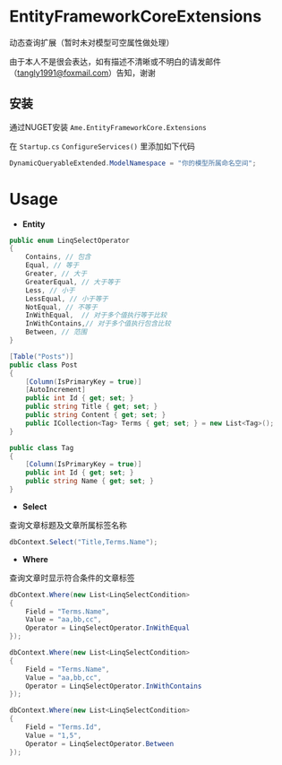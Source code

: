# EntityFrameworkCoreExtensions

动态查询扩展（暂时未对模型可空属性做处理）

由于本人不是很会表达，如有描述不清晰或不明白的请发邮件（tangly1991@foxmail.com）告知，谢谢

## 安装

通过NUGET安装 `Ame.EntityFrameworkCore.Extensions`

在 `Startup.cs` `ConfigureServices()` 里添加如下代码

```C#
DynamicQueryableExtended.ModelNamespace = "你的模型所属命名空间";
```

# Usage

* **Entity**

```C#
public enum LinqSelectOperator
{
    Contains, // 包含
    Equal, // 等于
    Greater, // 大于
    GreaterEqual, // 大于等于
    Less, // 小于
    LessEqual, // 小于等于
    NotEqual, // 不等于
    InWithEqual,  // 对于多个值执行等于比较
    InWithContains,// 对于多个值执行包含比较
    Between, // 范围
}

[Table("Posts")]
public class Post
{
    [Column(IsPrimaryKey = true)]
    [AutoIncrement]
    public int Id { get; set; }
    public string Title { get; set; }
    public string Content { get; set; }
    public ICollection<Tag> Terms { get; set; } = new List<Tag>();
}

public class Tag
{
    [Column(IsPrimaryKey = true)]
    public int Id { get; set; }
    public string Name { get; set; }
}
```

* **Select**

查询文章标题及文章所属标签名称

```C#
dbContext.Select("Title,Terms.Name");
```

* **Where**

查询文章时显示符合条件的文章标签

```C#
dbContext.Where(new List<LinqSelectCondition>
{
    Field = "Terms.Name",
    Value = "aa,bb,cc",
    Operator = LinqSelectOperator.InWithEqual
});

dbContext.Where(new List<LinqSelectCondition>
{
    Field = "Terms.Name",
    Value = "aa,bb,cc",
    Operator = LinqSelectOperator.InWithContains
});

dbContext.Where(new List<LinqSelectCondition>
{
    Field = "Terms.Id",
    Value = "1,5",
    Operator = LinqSelectOperator.Between
});
```
